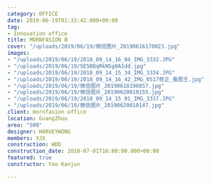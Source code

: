 ```yaml
---
category: OFFICE
date: 2019-06-19T01:33:42.000+00:00
tag:
- Innovation office
title: MORNFASION Ⅲ
cover: "/uploads/2019/06/19/微信图片_20190616170023.jpg"
images:
- "/uploads/2019/06/19/2018_09_14_16_04_IMG_3332.JPG"
- "/uploads/2019/06/19/5E5BQqRkN5g0A1dd.jpg"
- "/uploads/2019/06/19/2018_09_14_15_34_IMG_3334.JPG"
- "/uploads/2019/06/19/2018_09_14_16_42_IMG_0517修正_看图王.jpg"
- "/uploads/2019/06/19/微信图片_20190618190857.jpg"
- "/uploads/2019/06/19/微信图片_20190620010155.jpg"
- "/uploads/2019/06/19/2018_09_14_15_01_IMG_3337.JPG"
- "/uploads/2019/06/19/微信图片_20190620010147.jpg"
client: mornfasion office
location: GuangZhou
area: "500"
designer: HARVEYWONG
members: XJX
construction: WDD
construction_date: 2018-07-01T16:00:00.000+00:00
featured: true
constructor: Yao Kanjun

---
```

